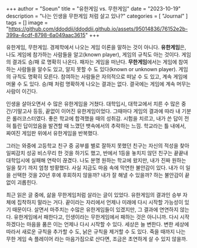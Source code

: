 +++
author = "Soeun"
title = "유한게임 vs. 무한게임"
date = "2023-10-19"
description = "나는 인생을 무한게임 처럼 살고 있나?"
categories = [
    "Journal"
]
tags = []
image = "https://github.com/ddoddii/ddoddii.github.io/assets/95014836/76152e2b-399a-4cdf-8798-6a049aac3615"
+++

유한게임, 무한게임. 경제학에서 나오는 게임 이론을 말하는 것이 아니다. **유한게임**은, 나도 게임에 참가하는 사람들을 알고(known player), 게임의 규칙도 아는 것이다. 게임의 결과도 승/패 로 명확히 나온다. 패자는 게임을 떠난다. **무한게임**에서는 게임에 참여하는 사람들을 알수도 있고, 알지 못할 수 도 있다(known or unknown player). 게임의 규칙도 명확히 모른다. 참여하는 사람들은 자의적으로 떠날 수 도 있고, 계속 게임에 머물 수 도 있다. 승/패 처럼 명확하게 나오는 결과는 없다. 결국에는 게임에 계속 머무는 사람이 이긴다. 

인생을 살아오면서 수 많은 유한게임을 거쳤다. 대학입시, 대학교에서 치른 수 많은 중간/기말고사 등등, 끝없이 이어진 유한게임이었다. 그때마다 게임의 결과에 따라 내 기분은 롤러코스터였다. 좋은 학교에 합격했을 때의 성취감. 시험을 치르고, 내가 쓴 답이 전혀 틀린 답이었음을 발견할 때 느꼈던 뱃속에서의 추락하는 느낌. 학교라는 틀 내에서, 짜여진 게임판 위에서 유한게임을 반복했다.

그러는 와중에 고등학교 친구 중 공부를 별로 잘하지 못했던 친구는 자신의 적성을 찾아 일찌감치 성공 비스무리 한 것을 하기도 했고, 반에서 1등을 놓치지 않던 친구는 끝끝내 대학입시에 실패해 연락이 끊겼다. 나도 분명 원하는 학교에 왔지만, 내가 진짜 원하는 일을 찾기 까지 엄청 방황했다. 사실 지금도 마음 속에 막연한 불안감이 있다. 내가 이 일을 선택한 것을 20년 후에 후회하지 않을까? 내가 잘 해낼 수 있을까? 하는 불안감이 끝없이 괴롭힌다. 

최근 읽은 글 중에, 삶을 무한게임처럼 살라는 글이 있었다. 유한게임의 결과인 승부 자체에 집착하지 말라는 거다. 끝이라는 자리에서 언제나 미래에 다시 시작할 가능성이 있기 때문이다. 살면서 마주치는 수많은 유한게임들이 있겠지만, 그 결과에 연연하지 않는다. 유한게임에서 패한다고, 인생이라는 무한게임에서 패하는 것은 아니니까. 다시 시작하겠다는 마음을 품은 이는 언제나 다시 시작할 수 있다. 세상은 늘 변한다. 변한 세상에 따라서 새로운 규칙을 추가할 수 도, 낡은 규칙을 제거할 수 도 있다. 죽을 때까지 나는 무한 게임 속 플레이어 라는 마음가짐으로 산다면, 조금은 초연하게 살 수 있지 않을까. 